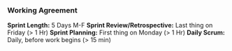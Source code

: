 ### Working Agreement

 __Sprint Length:__ 5 Days M-F
 __Sprint Review/Retrospective:__ Last thing on Friday (> 1 Hr)
 __Sprint Planning:__ First thing on Monday (> 1 Hr)
 __Daily Scrum:__ Daily, before work begins (> 15 min)
